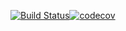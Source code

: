 [![Build Status](https://travis-ci.org/Max831/SportMaster.svg?branch=master)](https://travis-ci.org/Max831/SportMaster)[![codecov](https://codecov.io/gh/Max831/SportMaster/branch/master/graph/badge.svg)](https://codecov.io/gh/Max831/SportMaster)